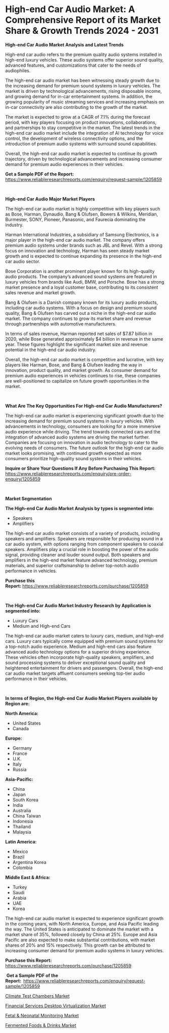 <p><h1>High-end Car Audio Market: A Comprehensive Report of its Market Share & Growth Trends 2024 - 2031</h1></p><p><strong>High-end Car Audio Market Analysis and Latest Trends</strong></p>
<p><p>High-end car audio refers to the premium quality audio systems installed in high-end luxury vehicles. These audio systems offer superior sound quality, advanced features, and customizations that cater to the needs of audiophiles.</p><p>The high-end car audio market has been witnessing steady growth due to the increasing demand for premium sound systems in luxury vehicles. The market is driven by technological advancements, rising disposable income, and growing demand for in-car entertainment systems. In addition, the growing popularity of music streaming services and increasing emphasis on in-car connectivity are also contributing to the growth of the market.</p><p>The market is expected to grow at a CAGR of 7.1% during the forecast period, with key players focusing on product innovations, collaborations, and partnerships to stay competitive in the market. The latest trends in the high-end car audio market include the integration of AI technology for voice control, the development of wireless connectivity options, and the introduction of premium audio systems with surround sound capabilities.</p><p>Overall, the high-end car audio market is expected to continue its growth trajectory, driven by technological advancements and increasing consumer demand for premium audio experiences in their vehicles.</p></p>
<p><strong>Get a Sample PDF of the Report:&nbsp;</strong> <a href="https://www.reliableresearchreports.com/enquiry/request-sample/1205859">https://www.reliableresearchreports.com/enquiry/request-sample/1205859</a></p>
<p>&nbsp;</p>
<p><strong>High-end Car Audio Major Market Players</strong></p>
<p><p>The high-end car audio market is highly competitive with key players such as Bose, Harman, Dynaudio, Bang & Olufsen, Bowers & Wilkins, Meridian, Burmester, SONY, Pioneer, Panasonic, and Faurecia dominating the industry.</p><p>Harman International Industries, a subsidiary of Samsung Electronics, is a major player in the high-end car audio market. The company offers premium audio systems under brands such as JBL and Revel. With a strong focus on innovation and technology, Harman has seen steady market growth and is expected to continue expanding its presence in the high-end car audio sector.</p><p>Bose Corporation is another prominent player known for its high-quality audio products. The company’s advanced sound systems are featured in luxury vehicles from brands like Audi, BMW, and Porsche. Bose has a strong market presence and a loyal customer base, contributing to its consistent sales revenue and market growth.</p><p>Bang & Olufsen is a Danish company known for its luxury audio products, including car audio systems. With a focus on design and premium sound quality, Bang & Olufsen has carved out a niche in the high-end car audio market. The company continues to grow its market share and revenue through partnerships with automotive manufacturers.</p><p>In terms of sales revenue, Harman reported net sales of $7.87 billion in 2020, while Bose generated approximately $4 billion in revenue in the same year. These figures highlight the significant market size and revenue potential in the high-end car audio industry.</p><p>Overall, the high-end car audio market is competitive and lucrative, with key players like Harman, Bose, and Bang & Olufsen leading the way in innovation, product quality, and market growth. As consumer demand for premium audio experiences in vehicles continues to rise, these companies are well-positioned to capitalize on future growth opportunities in the market.</p></p>
<p>&nbsp;</p>
<p><strong>What Are The Key Opportunities For High-end Car Audio Manufacturers?</strong></p>
<p><p>The high-end car audio market is experiencing significant growth due to the increasing demand for premium sound systems in luxury vehicles. With advancements in technology, consumers are looking for a more immersive audio experience while driving. The trend towards connected cars and the integration of advanced audio systems are driving the market further. Companies are focusing on innovation in audio technology to cater to the evolving needs of consumers. The future outlook for the high-end car audio market looks promising, with continued growth expected as more consumers prioritize high-quality sound systems in their vehicles.</p></p>
<p><strong>Inquire or Share Your Questions If Any Before Purchasing This Report:</strong> <a href="https://www.reliableresearchreports.com/enquiry/pre-order-enquiry/1205859">https://www.reliableresearchreports.com/enquiry/pre-order-enquiry/1205859</a></p>
<p>&nbsp;</p>
<p><strong>Market Segmentation</strong></p>
<p><strong>The High-end Car Audio Market Analysis by types is segmented into:</strong></p>
<p><ul><li>Speakers</li><li>Amplifiers</li></ul></p>
<p><p>The high-end car audio market consists of a variety of products, including speakers and amplifiers. Speakers are responsible for producing sound in a car audio system, with options ranging from component speakers to coaxial speakers. Amplifiers play a crucial role in boosting the power of the audio signal, providing cleaner and louder sound output. Both speakers and amplifiers in the high-end market feature advanced technology, premium materials, and superior craftsmanship to deliver top-notch audio performance in vehicles.</p></p>
<p><strong>Purchase this Report:&nbsp;</strong><a href="https://www.reliableresearchreports.com/purchase/1205859">https://www.reliableresearchreports.com/purchase/1205859</a></p>
<p>&nbsp;</p>
<p><strong>The High-end Car Audio Market Industry Research by Application is segmented into:</strong></p>
<p><ul><li>Luxury Cars</li><li>Medium and High-end Cars</li></ul></p>
<p><p>The high-end car audio market caters to luxury cars, medium, and high-end cars. Luxury cars typically come equipped with premium sound systems for a top-notch audio experience. Medium and high-end cars also feature advanced audio technology options for a superior driving experience. These vehicles often incorporate high-quality speakers, amplifiers, and sound processing systems to deliver exceptional sound quality and heightened entertainment for drivers and passengers. Overall, the high-end car audio market targets affluent consumers seeking top-tier audio performance in their vehicles.</p></p>
<p>&nbsp;</p>
<p><strong>In terms of Region, the High-end Car Audio Market Players available by Region are:</strong></p>
<p>
    <p> <strong> North America: </strong>
        <ul>
            <li>United States</li>
            <li>Canada</li>
        </ul>
        </p> 
    <p> <strong> Europe: </strong>
        <ul>
            <li>Germany</li>
            <li>France</li>
            <li>U.K.</li>
            <li>Italy</li>
            <li>Russia</li>
        </ul>
        </p> 
    <p> <strong> Asia-Pacific: </strong>
        <ul>
            <li>China</li>
            <li>Japan</li>
            <li>South Korea</li>
            <li>India</li>
            <li>Australia</li>
            <li>China Taiwan</li>
            <li>Indonesia</li>
            <li>Thailand</li>
            <li>Malaysia</li>
        </ul>
        </p> 
    <p> <strong> Latin America: </strong>
        <ul>
            <li>Mexico</li>
            <li>Brazil</li>
            <li>Argentina Korea</li>
            <li>Colombia</li>
        </ul>
        </p> 
    <p> <strong> Middle East & Africa: </strong>
        <ul>
            <li>Turkey</li>
            <li>Saudi</li>
            <li>Arabia</li>
            <li>UAE</li>
            <li>Korea</li>
        </ul>
    </p>
    </p>
<p><p>The high-end car audio market is expected to experience significant growth in the coming years, with North America, Europe, and Asia Pacific leading the way. The United States is anticipated to dominate the market with a market share of 35%, followed closely by China at 25%. Europe and Asia Pacific are also expected to make substantial contributions, with market shares of 20% and 15% respectively. This growth can be attributed to increasing consumer demand for premium audio systems in luxury vehicles.</p></p>
<p><strong>Purchase this Report: </strong><a href="https://www.reliableresearchreports.com/purchase/1205859">https://www.reliableresearchreports.com/purchase/1205859</a></p>
<p>&nbsp;<strong>Get a Sample PDF of the Report:&nbsp;&nbsp;</strong><a href="https://www.reliableresearchreports.com/enquiry/request-sample/1205859">https://www.reliableresearchreports.com/enquiry/request-sample/1205859</a></p>
<p><strong></strong></p>
<p><p><a href="https://simplistic-meeting-7ee.notion.site/Climate-Test-Chambers-Market-Size-Share-Trends-Analysis-Report-By-Material-By-Type-By-End-user--4f1c0122702c4abca16369add3fea0e8">Climate Test Chambers Market</a></p><p><a href="https://view.publitas.com/reportprime-1/financial-services-desktop-virtualization-market-size-furnishes-valuable-information-encompassing-market-share-market-trends-and-projections-spanning-from-2023-to-2030/">Financial Services Desktop Virtualization Market</a></p><p><a href="https://view.publitas.com/reportprime-1/fetal-neonatal-monitoring-market-size-share-trends-analysis-report-by-application-regional-outlook-competitive-strategies-and-segment-forecasts-2023-2030/">Fetal & Neonatal Monitoring Market</a></p><p><a href="https://view.publitas.com/reportprime-1/fermented-foods-drinks-market-analysis-and-market-size-global-industry-overview-market-segmentation-and-forecast-2023-to-2030/">Fermented Foods & Drinks Market</a></p></p>